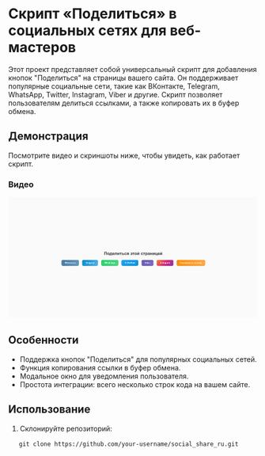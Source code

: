 # Скрипт «Поделиться» в социальных сетях для веб-мастеров

Этот проект представляет собой универсальный скрипт для добавления кнопок "Поделиться" на страницы вашего сайта. Он поддерживает популярные социальные сети, такие как ВКонтакте, Telegram, WhatsApp, Twitter, Instagram, Viber и другие. Скрипт позволяет пользователям делиться ссылками, а также копировать их в буфер обмена.

## Демонстрация

Посмотрите видео и скриншоты ниже, чтобы увидеть, как работает скрипт.

### Видео 

[![Пример видео](https://raw.githubusercontent.com/SerGioPlay01/social_share_ru/refs/heads/main/screen.png)](https://www.youtube.com/embed/AGHDYAAqOJE?si=R5r2H2Z_PzTSwm9t)


## Особенности

- Поддержка кнопок "Поделиться" для популярных социальных сетей.
- Функция копирования ссылки в буфер обмена.
- Модальное окно для уведомления пользователя.
- Простота интеграции: всего несколько строк кода на вашем сайте.

## Использование

1. Склонируйте репозиторий:

~~~
   git clone https://github.com/your-username/social_share_ru.git
~~~
   
